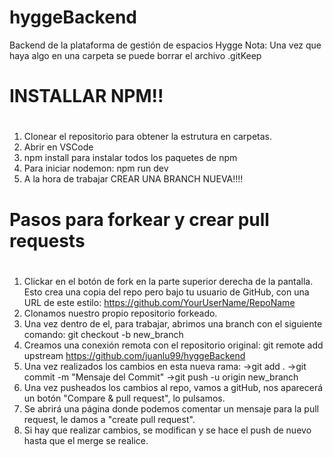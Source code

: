 # hyggeBackend

Backend de la plataforma de gestión de espacios Hygge
Nota: Una vez que haya algo en una carpeta se puede borrar el archivo .gitKeep

#

# INSTALLAR NPM!!

#

1. Clonear el repositorio para obtener la estrutura en carpetas.
2. Abrir en VSCode
3. npm install para instalar todos los paquetes de npm
4. Para iniciar nodemon: npm run dev
6. A la hora de trabajar CREAR UNA BRANCH NUEVA!!!!

#

# Pasos para forkear y crear pull requests

#

1. Clickar en el botón de fork en la parte superior derecha de la pantalla.
   Esto crea una copia del repo pero bajo tu usuario de GitHub, con una URL de este estilo:
   https://github.com/YourUserName/RepoName
2. Clonamos nuestro propio repositorio forkeado.
3. Una vez dentro de el, para trabajar, abrimos una branch con el siguiente comando:
   git checkout -b new_branch
4. Creamos una conexión remota con el repositorio original:
   git remote add upstream https://github.com/juanlu99/hyggeBackend
5. Una vez realizados los cambios en esta nueva rama:
   ->git add .
   ->git commit -m "Mensaje del Commit"
   ->git push -u origin new_branch
6. Una vez pusheados los cambios al repo, vamos a gitHub, nos aparecerá un botón "Compare & pull request", lo pulsamos.
7. Se abrirá una página donde podemos comentar un mensaje para la pull request, le damos a "create pull request".
8. Si hay que realizar cambios, se modifican y se hace el push de nuevo hasta que el merge se realice.
